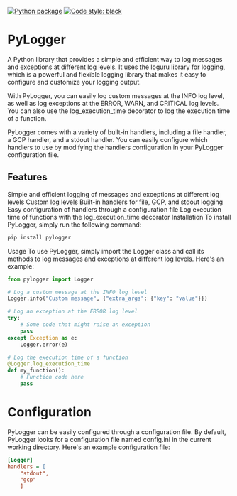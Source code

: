 [![Python package](https://github.com/omarperezr/pylogger/actions/workflows/python-package.yml/badge.svg)](https://github.com/omarperezr/pylogger/actions/workflows/python-package.yml)
[![Code style: black](https://img.shields.io/badge/code%20style-black-000000.svg)](https://github.com/psf/black)

# PyLogger
A Python library that provides a simple and efficient way to log messages and exceptions at different log levels. It uses the loguru library for logging, which is a powerful and flexible logging library that makes it easy to configure and customize your logging output.

With PyLogger, you can easily log custom messages at the INFO log level, as well as log exceptions at the ERROR, WARN, and CRITICAL log levels. You can also use the log_execution_time decorator to log the execution time of a function.

PyLogger comes with a variety of built-in handlers, including a file handler, a GCP handler, and a stdout handler. You can easily configure which handlers to use by modifying the handlers configuration in your PyLogger configuration file.

## Features
Simple and efficient logging of messages and exceptions at different log levels
Custom log levels
Built-in handlers for file, GCP, and stdout logging
Easy configuration of handlers through a configuration file
Log execution time of functions with the log_execution_time decorator
Installation
To install PyLogger, simply run the following command:

```py
pip install pylogger
```

Usage
To use PyLogger, simply import the Logger class and call its methods to log messages and exceptions at different log levels. Here's an example:

```py
from pylogger import Logger

# Log a custom message at the INFO log level
Logger.info("Custom message", {"extra_args": {"key": "value"}})

# Log an exception at the ERROR log level
try:
    # Some code that might raise an exception
    pass
except Exception as e:
    Logger.error(e)

# Log the execution time of a function
@Logger.log_execution_time
def my_function():
    # Function code here
    pass
```

# Configuration
PyLogger can be easily configured through a configuration file. By default, PyLogger looks for a configuration file named config.ini in the current working directory. Here's an example configuration file:

```ini
[Logger]
handlers = [
    "stdout",
    "gcp"
    ]
```
